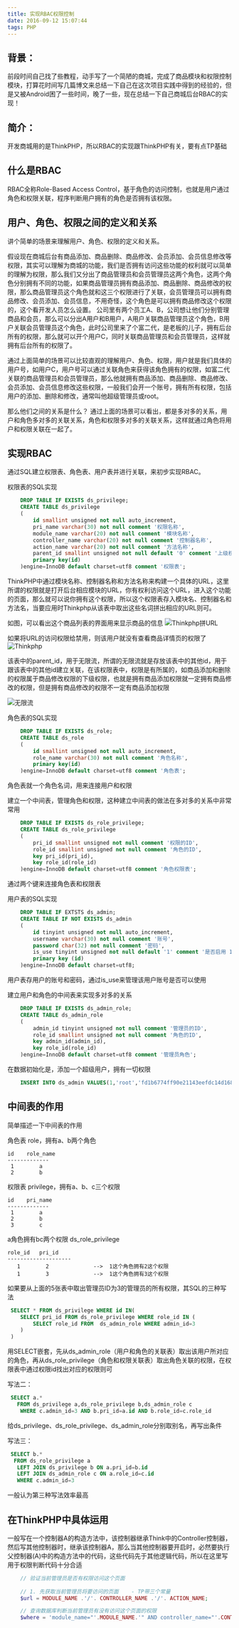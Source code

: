 ```yaml
---
title: 实现RBAC权限控制
date: 2016-09-12 15:07:44
tags: PHP
---
```

## 背景：
前段时间自己找了些教程，动手写了一个简陋的商城，完成了商品模块和权限控制模块，打算花时间写几篇博文来总结一下自己在这次项目实践中得到的经验的，但是又被Android困了一些时间，晚了一些，现在总结一下自己商城后台RBAC的实现！

## 简介：
开发商城用的是ThinkPHP，所以RBAC的实现跟ThinkPHP有关，要有点TP基础

## 什么是RBAC
RBAC全称Role-Based Access Control，基于角色的访问控制，也就是用户通过角色和权限关联，程序判断用户拥有的角色是否拥有该权限。

## 用户、角色、权限之间的定义和关系
讲个简单的场景来理解用户、角色、权限的定义和关系。

假设现在商城后台有商品添加、商品删除、商品修改、会员添加、会员信息修改等权限，其实可以理解为商城的功能，我们是否拥有访问这些功能的权利就可以简单的理解为权限，那么我们又分出了商品管理员和会员管理员这两个角色，这两个角色分别拥有不同的功能，如果商品管理员拥有商品添加、商品删除、商品修改的权限，那么商品管理员这个角色就和这三个权限进行了关联，会员管理员可以拥有商品修改、会员添加、会员信息，不用奇怪，这个角色是可以拥有商品修改这个权限的，这个看开发人员怎么设置。
公司里有两个员工A、B，公司想让他们分别管理商品和会员，那么可以分出A用户和B用户，A用户关联商品管理员这个角色，B用户关联会员管理员这个角色，此时公司里来了个富二代，是老板的儿子，拥有后台所有的权限，那么就可以开个用户C，同时关联商品管理员和会员管理员，这样就拥有后台所有的权限了。

通过上面简单的场景可以比较直观的理解用户、角色、权限，用户就是我们具体的用户号，如用户C，用户号可以通过关联角色来获得该角色拥有的权限，如富二代关联的商品管理员和会员管理员，那么他就拥有商品添加、商品删除、商品修改、会员添加、会员信息修改这些权限，一般我们会开一个账号，拥有所有权限，包括用户的添加、删除和修改，通常叫他超级管理员或root。

那么他们之间的关系是什么？
通过上面的场景可以看出，都是多对多的关系，用户和角色多对多的关联关系，角色和权限多对多的关联关系，这样就通过角色将用户和权限关联在一起了。

## 实现RBAC
通过SQL建立权限表、角色表、用户表并进行关联，来初步实现RBAC。

权限表的SQL实现
```SQL
	DROP TABLE IF EXISTS ds_privilege;
	CREATE TABLE ds_privilege
	(
		id smallint unsigned not null auto_increment,
		pri_name varchar(30) not null comment '权限名称',
		module_name varchar(20) not null comment '模块名称',
		controller_name varchar(20) not null comment '控制器名称',
		action_name varchar(20) not null comment '方法名称',
		parent_id smallint unsigned not null default '0' comment '上级权限的ID，0：代表顶级权限',
		primary key(id)
	)engine=InnoDB default charset=utf8 comment '权限表';
```
ThinkPHP中通过模块名称、控制器名称和方法名称来构建一个具体的URL，这里所谓的权限就是打开后台相应模块的URL，你有权利访问这个URL，进入这个功能的页面，那么就可以说你拥有这个权限，所以这个权限表存入模块名、控制器名和方法名，当要应用时Thinkphp从该表中取出这些名词拼出相应的URL则可。

如图，可以看出这个商品列表的界面用来显示商品的信息
![Thinkphp拼URL](http://obfs4iize.bkt.clouddn.com/Thinkphp%E6%8B%BCURL.png)

如果将URL的访问权限给禁用，则该用户就没有查看商品详情页的权限了
![Thinkphp](http://obfs4iize.bkt.clouddn.com/Thinkphp%E6%97%A0%E6%9D%83%E8%AE%BF%E9%97%AE.png)

该表中的parent_id，用于无限流，所谓的无限流就是存放该表中的其他id，用于跟该表中的其他id建立关联，在该权限表中，权限是有所属的，如商品添加和删除的权限属于商品修改权限的下级权限，也就是拥有商品添加权限就一定拥有商品修改的权限，但是拥有商品修改的权限不一定有商品添加权限

![无限流](http://obfs4iize.bkt.clouddn.com/%E6%9D%83%E9%99%90%E6%97%A0%E9%99%90%E6%B5%81.png)

角色表的SQL实现
```SQL
	DROP TABLE IF EXISTS ds_role;
	CREATE TABLE ds_role
	(
		id smallint unsigned not null auto_increment,
		role_name varchar(30) not null comment '角色名称',
		primary key(id)
	)engine=InnoDB default charset=utf8 comment '角色表';
```
角色表就一个角色名词，用来连接用户和权限

建立一个中间表，管理角色和权限，这种建立中间表的做法在多对多的关系中非常常用
```SQL
	DROP TABLE IF EXISTS ds_role_privilege;
	CREATE TABLE ds_role_privilege
	(
		pri_id smallint unsigned not null comment '权限的ID',
		role_id smallint unsigned not null comment '角色的ID',
		key pri_id(pri_id),
		key role_id(role_id)
	)engine=InnoDB default charset=utf8 comment '角色权限表';
```
通过两个键来连接角色表和权限表

用户表的SQL实现
```SQL
	DROP TABLE IF EXTSTS ds_admin;
	CREATE TABLE IF NOT EXISTS ds_admin
	(
		id tinyint unsigned not null auto_increment,
		username varchar(30) not null comment '账号',
		password char(32) not null comment '密码',
		is_use tinyint unsigned not null default '1' comment '是否启用 1：启用0：禁用',
		primary key (id)
	)engine=InnoDB default charset=utf8;
```
用户表存用户的账号和密码，通过is_use来管理该用户账号是否可以使用

建立用户和角色的中间表来实现多对多的关系
```SQL
	DROP TABLE IF EXISTS ds_admin_role;
	CREATE TABLE ds_admin_role
	(
		admin_id tinyint unsigned not null comment '管理员的ID',
		role_id smallint unsigned not null comment '角色的ID',
		key admin_id(admin_id),
		key role_id(role_id)
	)engine=InnoDB default charset=utf8 comment '管理员角色';
```

在数据初始化是，添加一个超级用户，拥有一切权限
```SQL
	INSERT INTO ds_admin VALUES(1,'root','fd1b6774ff90e21143eefdc14d16896e',1);
```

## 中间表的作用
简单描述一下中间表的作用

角色表 role，拥有a、b两个角色
```
id    role_name
-------------
 1        a
 2        b
```

权限表 privilege，拥有a、b、c三个权限
```
id    pri_name
-------------
 1        a
 2        b
 3        c
 ```

a角色拥有bc两个权限
ds_role_privilege
```
role_id   pri_id
--------------------
   1        2              -->  1这个角色拥有2这个权限
   1        3              -->  1这个角色拥有3这个权限
```


如果要从上面的5张表中取出管理员ID为3的管理员的所有权限，其SQL的三种写法
```SQL
 SELECT * FROM ds_privilege WHERE id IN(
	SELECT pri_id FROM ds_role_privilege WHERE role_id IN (
		SELECT role_id FROM  ds_admin_role WHERE admin_id=3
	)
 )
```
用SELECT嵌套，先从ds_admin_role（用户和角色的关联表）取出该用户所对应的角色，再从ds_role_privilege（角色和权限关联表）取出角色关联的权限，在权限表中通过权限id找出对应的权限则可

写法二：
```SQL
 SELECT a.*
   FROM ds_privilege a,ds_role_privilege b,ds_admin_role c
    WHERE c.admin_id=3 AND b.pri_id=a.id AND b.role_id=c.role_id
```
给ds_privilege、ds_role_privilege、ds_admin_role分别取别名，再写出条件

写法三：
```SQL
 SELECT b.*
  FROM ds_role_privilege a
   LEFT JOIN ds_privilege b ON a.pri_id=b.id
   LEFT JOIN ds_admin_role c ON a.role_id=c.id
   WHERE c.admin_id=3
```
一般认为第三种写法效率最高

## 在ThinkPHP中具体运用
一般写在一个控制器A的构造方法中，该控制器继承Think中的Controller控制器，然后写其他控制器时，继承该控制器A，那么当其他控制器要开启时，必然要执行父控制器(A)中的构造方法中的代码，这些代码先于其他逻辑代码，所以在这里写用于权限判断代码十分合适

```PHP
	// 验证当前管理员是否有权限访问这个页面
	
	// 1. 先获取当前管理员将要访问的页面	 - TP带三个常量
	$url = MODULE_NAME .'/'. CONTROLLER_NAME .'/'. ACTION_NAME;

	// 查询数据库判断当前管理员有没有访问这个页面的权限
	$where = 'module_name="'.MODULE_NAME.'" AND controller_name="'.CONTROLLER_NAME.'" AND action_name="'.ACTION_NAME.'"';
```